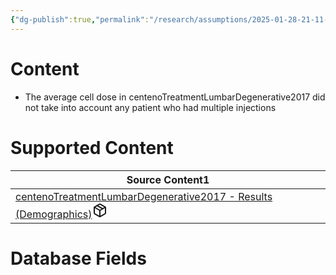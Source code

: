 ```yaml
---
{"dg-publish":true,"permalink":"/research/assumptions/2025-01-28-21-11-25/","updated":"2025-01-28T21:11:25-05:00"}
---
```


# Content
- The average cell dose in centenoTreatmentLumbarDegenerative2017 did not take into account any patient who had multiple injections
# Supported Content
<div><table class="dataview table-view-table"><thead class="table-view-thead"><tr class="table-view-tr-header"><th class="table-view-th"><span>Source Content</span><span class="dataview small-text">1</span></th></tr></thead><tbody class="table-view-tbody"><tr><td><span><a data-tooltip-position="top" aria-label="Research/Source Content/centenoTreatmentLumbarDegenerative2017 - Results (Demographics).md" data-href="Research/Source Content/centenoTreatmentLumbarDegenerative2017 - Results (Demographics).md" href="Research/Source Content/centenoTreatmentLumbarDegenerative2017 - Results (Demographics).md" class="internal-link" target="_blank" rel="noopener nofollow" fileclass-name="Research Links">centenoTreatmentLumbarDegenerative2017 - Results (Demographics)</a><a class="metadata-menu fileclass-icon"><svg xmlns="http://www.w3.org/2000/svg" width="24" height="24" viewBox="0 0 24 24" fill="none" stroke="currentColor" stroke-width="2" stroke-linecap="round" stroke-linejoin="round" class="svg-icon lucide-package"><path d="m7.5 4.27 9 5.15"></path><path d="M21 8a2 2 0 0 0-1-1.73l-7-4a2 2 0 0 0-2 0l-7 4A2 2 0 0 0 3 8v8a2 2 0 0 0 1 1.73l7 4a2 2 0 0 0 2 0l7-4A2 2 0 0 0 21 16Z"></path><path d="m3.3 7 8.7 5 8.7-5"></path><path d="M12 22V12"></path></svg></a></span></td></tr></tbody></table></div>

# Database Fields